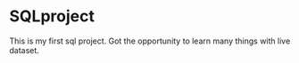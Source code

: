 # SQLproject
This is my first sql project.
Got the opportunity to learn many things with live dataset. 
